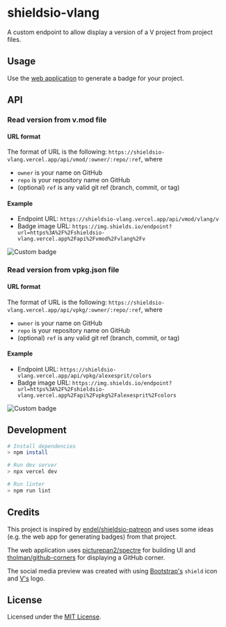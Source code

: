 # shieldsio-vlang

A custom endpoint to allow display a version of a V project from project files.

## Usage

Use the [web application](https://shieldsio-vlang.vercel.app/) to generate a badge for your project.

## API

### Read version from v.mod file

#### URL format

The format of URL is the following: `https://shieldsio-vlang.vercel.app/api/vmod/:owner/:repo/:ref`, where

-   `owner` is your name on GitHub
-   `repo` is your repository name on GitHub
-   (optional) `ref` is any valid git ref (branch, commit, or tag)

#### Example

-   Endpoint URL: `https://shieldsio-vlang.vercel.app/api/vmod/vlang/v`
-   Badge image URL: `https://img.shields.io/endpoint?url=https%3A%2F%2Fshieldsio-vlang.vercel.app%2Fapi%2Fvmod%2Fvlang%2Fv`

![Custom badge](https://img.shields.io/endpoint?url=https%3A%2F%2Fshieldsio-vlang.vercel.app%2Fapi%2Fvmod%2Fvlang%2Fv)

### Read version from vpkg.json file

#### URL format

The format of URL is the following: `https://shieldsio-vlang.vercel.app/api/vpkg/:owner/:repo/:ref`, where

-   `owner` is your name on GitHub
-   `repo` is your repository name on GitHub
-   (optional) `ref` is any valid git ref (branch, commit, or tag)

#### Example

-   Endpoint URL: `https://shieldsio-vlang.vercel.app/api/vpkg/alexesprit/colors`
-   Badge image URL: `https://img.shields.io/endpoint?url=https%3A%2F%2Fshieldsio-vlang.vercel.app%2Fapi%2Fvpkg%2Falexesprit%2Fcolors`

![Custom badge](https://img.shields.io/endpoint?url=https%3A%2F%2Fshieldsio-vlang.vercel.app%2Fapi%2Fvpkg%2Falexesprit%2Fcolors)

## Development

```sh
# Install dependencies
> npm install

# Run dev server
> npx vercel dev

# Run linter
> npm run lint
```

## Credits

This project is inspired by [endel/shieldsio-patreon](https://github.com/endel/shieldsio-patreon) and uses some ideas (e.g. the web app for generating badges) from that project.

The web application uses [picturepan2/spectre](https://github.com/picturepan2/spectre) for building UI and [tholman/github-corners](https://github.com/tholman/github-corners) for displaying a GitHub corner.

The social media preview was created with using [Bootstrap's](https://icons.getbootstrap.com/icons/shield/) `shield` icon and [V's](https://github.com/vlang/v-logo) logo.

## License

Licensed under the [MIT License](LICENSE.md).
